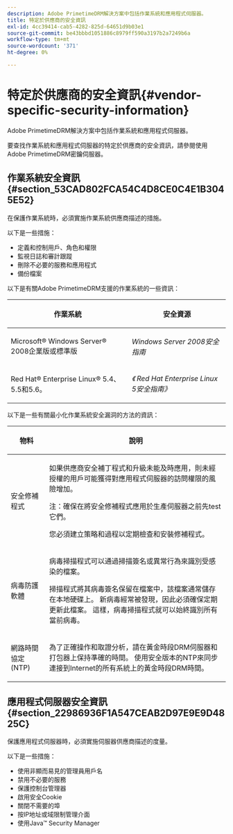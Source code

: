 ```yaml
---
description: Adobe PrimetimeDRM解決方案中包括作業系統和應用程式伺服器。
title: 特定於供應商的安全資訊
exl-id: 4cc39414-cab5-4282-825d-64651d9b03e1
source-git-commit: be43bbbd1051886c8979ff590a3197b2a7249b6a
workflow-type: tm+mt
source-wordcount: '371'
ht-degree: 0%

---
```


# 特定於供應商的安全資訊{#vendor-specific-security-information}

Adobe PrimetimeDRM解決方案中包括作業系統和應用程式伺服器。

要查找作業系統和應用程式伺服器的特定於供應商的安全資訊，請參閱使用Adobe PrimetimeDRM密鑰伺服器。

## 作業系統安全資訊 {#section_53CAD802FCA54C4D8CE0C4E1B3045E52}

在保護作業系統時，必須實施作業系統供應商描述的措施。

以下是一些措施：

* 定義和控制用戶、角色和權限
* 監視日誌和審計跟蹤
* 刪除不必要的服務和應用程式
* 備份檔案

以下是有關Adobe PrimetimeDRM支援的作業系統的一些資訊：

<table frame="all" colsep="1" rowsep="1" class="+ topic/table adobe-d/table " id="table_ugl_kjz_n4"> 
 <thead class="- topic/thead "> 
  <tr rowsep="1" class="- topic/row "> 
   <th colname="1" class="- topic/entry entry"> <p class="- topic/p ">作業系統 </p> </th> 
   <th colname="2" class="- topic/entry entry"> <p class="- topic/p ">安全資源 </p> </th> 
  </tr> 
 </thead>
 <tbody class="- topic/tbody "> 
  <tr rowsep="1" class="- topic/row "> 
   <td colname="1" class="- topic/entry "> <p class="- topic/p ">Microsoft® Windows Server® 2008企業版或標準版 </p> </td> 
   <td colname="2" class="- topic/entry "> <p class="- topic/p "><i class="+ topic/ph hi-d/i ">Windows Server 2008安全指南</i> </p> </td> 
  </tr> 
  <tr rowsep="0" class="- topic/row "> 
   <td colname="1" class="- topic/entry "> <p class="- topic/p ">Red Hat® Enterprise Linux® 5.4、5.5和5.6。 </p> </td> 
   <td colname="2" class="- topic/entry "> <p class="- topic/p "><i class="+ topic/ph hi-d/i ">《 Red Hat Enterprise Linux 5安全指南》</i> </p> </td> 
  </tr> 
 </tbody> 
</table>

以下是一些有關最小化作業系統安全漏洞的方法的資訊：

<table frame="all" colsep="1" rowsep="1" class="+ topic/table adobe-d/table " id="table_whl_kjz_n4"> 
 <thead class="- topic/thead "> 
  <tr rowsep="1" class="- topic/row "> 
   <th colname="1" class="- topic/entry entry"> <p class="- topic/p ">物料 </p> </th> 
   <th colname="2" class="- topic/entry entry"> <p class="- topic/p ">說明 </p> </th> 
  </tr> 
 </thead>
 <tbody class="- topic/tbody "> 
  <tr rowsep="1" class="- topic/row "> 
   <td colname="1" class="- topic/entry "> <p class="- topic/p ">安全修補程式 </p> </td> 
   <td colname="2" class="- topic/entry "> <p class="- topic/p ">如果供應商安全補丁程式和升級未能及時應用，則未經授權的用戶可能獲得對應用程式伺服器的訪問權限的風險增加。 </p> <p>注：確保在將安全修補程式應用於生產伺服器之前先test它們。 </p> <p class="- topic/p ">您必須建立策略和過程以定期檢查和安裝修補程式。 </p> </td> 
  </tr> 
  <tr rowsep="1" class="- topic/row "> 
   <td colname="1" class="- topic/entry "> <p class="- topic/p ">病毒防護軟體 </p> </td> 
   <td colname="2" class="- topic/entry "> <p class="- topic/p ">病毒掃描程式可以通過掃描簽名或異常行為來識別受感染的檔案。 </p> <p>掃描程式將其病毒簽名保留在檔案中，該檔案通常儲存在本地硬碟上。 新病毒經常被發現，因此必須確保定期更新此檔案。 這樣，病毒掃描程式就可以始終識別所有當前病毒。 </p> </td> 
  </tr> 
  <tr rowsep="0" class="- topic/row "> 
   <td colname="1" class="- topic/entry "> <p class="- topic/p ">網路時間協定(NTP) </p> </td> 
   <td colname="2" class="- topic/entry "> <p class="- topic/p ">為了正確操作和取證分析，請在黃金時段DRM伺服器和打包器上保持準確的時間。 使用安全版本的NTP來同步連接到Internet的所有系統上的黃金時段DRM時間。 </p> </td> 
  </tr> 
 </tbody> 
</table>

## 應用程式伺服器安全資訊 {#section_22986936F1A547CEAB2D97E9E9D4825C}

保護應用程式伺服器時，必須實施伺服器供應商描述的度量。

以下是一些措施：

* 使用非顯而易見的管理員用戶名
* 禁用不必要的服務
* 保護控制台管理器
* 啟用安全Cookie
* 關閉不需要的埠
* 按IP地址或域限制管理介面
* 使用Java™ Security Manager
